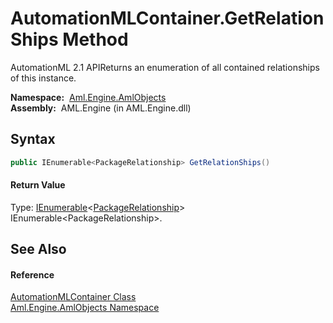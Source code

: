AutomationMLContainer.GetRelationShips Method
=============================================
AutomationML 2.1 APIReturns an enumeration of all contained relationships of this instance.

  **Namespace:**  [Aml.Engine.AmlObjects][1]  
  **Assembly:**  AML.Engine (in AML.Engine.dll)

Syntax
------

```csharp
public IEnumerable<PackageRelationship> GetRelationShips()
```

#### Return Value
Type: [IEnumerable][2]&lt;[PackageRelationship][3]>  
 IEnumerable&lt;PackageRelationship>. 

See Also
--------

#### Reference
[AutomationMLContainer Class][4]  
[Aml.Engine.AmlObjects Namespace][1]  

[1]: ../README.md
[2]: https://docs.microsoft.com/dotnet/api/system.collections.generic.ienumerable-1
[3]: https://docs.microsoft.com/dotnet/api/system.io.packaging.packagerelationship
[4]: README.md
[5]: https://www.automationml.org
[6]: ../../icons/logoShade.png